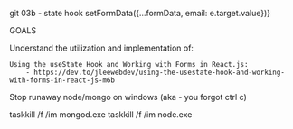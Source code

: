 git 03b - state hook setFormData({...formData, email: e.target.value})}

GOALS

Understand the utilization and implementation of:

    
    Using the useState Hook and Working with Forms in React.js:
        - https://dev.to/jleewebdev/using-the-usestate-hook-and-working-with-forms-in-react-js-m6b






Stop runaway node/mongo on windows (aka - you forgot ctrl c)

taskkill /f /im mongod.exe
taskkill /f /im node.exe